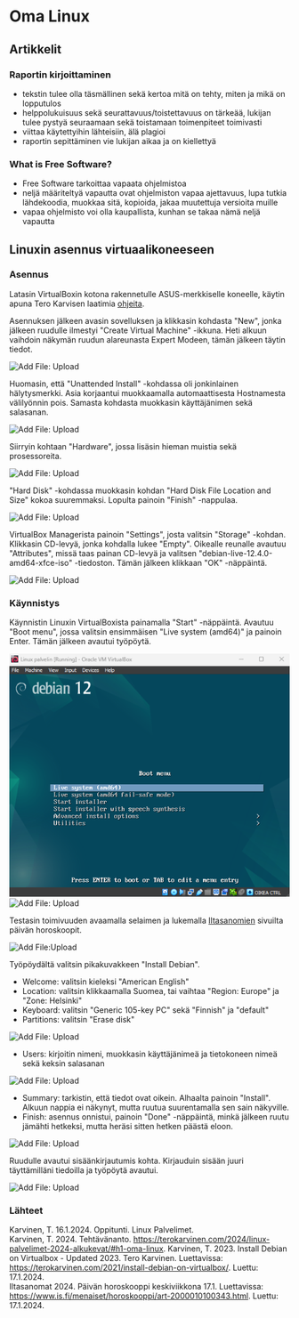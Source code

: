# Oma Linux

## Artikkelit

### Raportin kirjoittaminen
- tekstin tulee olla täsmällinen sekä kertoa mitä on tehty, miten ja mikä on lopputulos
- helppolukuisuus sekä seurattavuus/toistettavuus on tärkeää, lukijan tulee pystyä seuraamaan sekä toistamaan toimenpiteet toimivasti
- viittaa käytettyihin lähteisiin, älä plagioi
- raportin sepittäminen vie lukijan aikaa ja on kiellettyä

### What is Free Software?
- Free Software tarkoittaa vapaata ohjelmistoa
- neljä määriteltyä vapautta ovat ohjelmiston vapaa ajettavuus, lupa tutkia lähdekoodia, muokkaa sitä, kopioida, jakaa muutettuja versioita muille
- vapaa ohjelmisto voi olla kaupallista, kunhan se takaa nämä neljä vapautta

## Linuxin asennus virtuaalikoneeseen

### Asennus

Latasin VirtualBoxin kotona rakennetulle ASUS-merkkiselle koneelle, käytin apuna Tero Karvisen laatimia [ohjeita](https://terokarvinen.com/2021/install-debian-on-virtualbox/).

Asennuksen jälkeen avasin sovelluksen ja klikkasin kohdasta "New", jonka jälkeen ruudulle ilmestyi "Create Virtual Machine" -ikkuna. Heti alkuun vaihdoin näkymän ruudun alareunasta Expert Modeen, tämän jälkeen täytin tiedot.

![Add File: Upload](CreateVirtualMachine.png)

Huomasin, että "Unattended Install" -kohdassa oli jonkinlainen hälytysmerkki. Asia korjaantui muokkaamalla automaattisesta Hostnamesta välilyönnin pois.
Samasta kohdasta muokkasin käyttäjänimen sekä salasanan.

![Add File: Upload](unattendedinstall.png)

Siirryin kohtaan "Hardware", jossa lisäsin hieman muistia sekä prosessoreita. 

![Add File: Upload](hardware.png)

"Hard Disk" -kohdassa muokkasin kohdan "Hard Disk File Location and Size" kokoa suuremmaksi. Lopulta painoin "Finish" -nappulaa.

![Add File: Upload](harddisk.png)

VirtualBox Managerista painoin "Settings", josta valitsin "Storage" -kohdan. Klikkasin CD-levyä, jonka kohdalla lukee "Empty". Oikealle reunalle avautuu "Attributes", missä taas painan CD-levyä ja valitsen "debian-live-12.4.0-amd64-xfce-iso" -tiedoston. Tämän jälkeen klikkaan "OK" -näppäintä.

![Add File: Upload](storage.png)

### Käynnistys

Käynnistin Linuxin VirtualBoxista painamalla "Start" -näppäintä. Avautuu "Boot menu", jossa valitsin ensimmäisen "Live system (amd64)" ja painoin Enter. Tämän jälkeen avautui työpöytä. 

![Add File: Upload](bootmenu.png)
![Add File: Upload](desktop.png)

Testasin toimivuuden avaamalla selaimen ja lukemalla [Iltasanomien](https://www.is.fi/menaiset/horoskooppi/art-2000010100343.html) sivuilta päivän horoskoopit. 

![Add File:Upload](testi.png)

Työpöydältä valitsin pikakuvakkeen "Install Debian". 
- Welcome: valitsin kieleksi "American English"
- Location: valitsin klikkaamalla Suomea, tai vaihtaa "Region: Europe" ja "Zone: Helsinki"
- Keyboard: valitsin "Generic 105-key PC" sekä "Finnish" ja "default"
- Partitions: valitsin "Erase disk"

![Add File: Upload](partitions.png)

- Users: kirjoitin nimeni, muokkasin käyttäjänimeä ja tietokoneen nimeä sekä keksin salasanan

![Add File: Upload](users.png)

- Summary: tarkistin, että tiedot ovat oikein. Alhaalta painoin "Install". Alkuun nappia ei näkynyt, mutta ruutua suurentamalla sen sain näkyville.
- Finish: asennus onnistui, painoin "Done" -näppäintä, minkä jälkeen ruutu jämähti hetkeksi, mutta heräsi sitten hetken päästä eloon.

![Add File: Upload](finish.png)
  

Ruudulle avautui sisäänkirjautumis kohta. Kirjauduin sisään juuri täyttämilläni tiedoilla ja työpöytä avautui. 

![Add File: Upload](login.png)


### Lähteet

Karvinen, T. 16.1.2024. Oppitunti. Linux Palvelimet.  
Karvinen, T. 2024. Tehtävänanto. https://terokarvinen.com/2024/linux-palvelimet-2024-alkukevat/#h1-oma-linux. 
Karvinen, T. 2023. Install Debian on Virtualbox - Updated 2023. Tero Karvinen. Luettavissa: https://terokarvinen.com/2021/install-debian-on-virtualbox/. Luettu: 17.1.2024.  
Iltasanomat 2024. Päivän horoskooppi keskiviikkona 17.1. Luettavissa: https://www.is.fi/menaiset/horoskooppi/art-2000010100343.html. Luettu: 17.1.2024.

